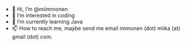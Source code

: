 - 👋 Hi, I’m @miimmonen
- 👀 I’m interested in coding
- 🌱 I’m currently learning Java
- 📫 How to reach me, maybe send me email immonen (dot) miika (at) gmail (dot) com.

<!---
miimmonen/miimmonen is a ✨ special ✨ repository because its `README.md` (this file) appears on your GitHub profile.
You can click the Preview link to take a look at your changes.
--->

